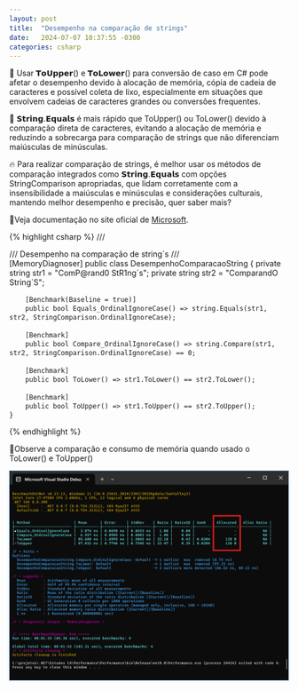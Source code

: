 ```yaml
---
layout: post
title:  "Desempenho na comparação de strings"
date:   2024-07-07 10:37:55 -0300
categories: csharp
---
```

🐌 Usar 𝗧𝗼𝗨𝗽𝗽𝗲𝗿() e 𝗧𝗼𝗟𝗼𝘄𝗲𝗿() para conversão de caso em C# pode afetar o desempenho devido à alocação de memória, cópia de cadeia de caracteres e possível coleta de lixo, especialmente em situações que envolvem cadeias de caracteres grandes ou conversões frequentes.

🚀 𝗦𝘁𝗿𝗶𝗻𝗴.𝗘𝗾𝘂𝗮𝗹𝘀 é mais rápido que ToUpper() ou ToLower() devido à comparação direta de caracteres, evitando a alocação de memória e reduzindo a sobrecarga para comparação de strings que não diferenciam maiúsculas de minúsculas.

🔥 Para realizar comparação de strings, é melhor usar os métodos de comparação integrados como 𝗦𝘁𝗿𝗶𝗻𝗴.𝗘𝗾𝘂𝗮𝗹𝘀 com opções StringComparison apropriadas, que lidam corretamente com a insensibilidade a maiúsculas e minúsculas e considerações culturais, mantendo melhor desempenho e precisão, quer saber mais? 

🎯Veja documentação no site oficial de [Microsoft](https://learn.microsoft.com/pt-br/dotnet/csharp/how-to/compare-strings).

{% highlight csharp %}
    /// <summary>
    /// Desempenho na comparação de string´s
    /// </summary>
    [MemoryDiagnoser]
    public class DesempenhoComparacaoString
    {
        private string str1 = "ComP@rand0 StR1ng´s";
        private string str2 = "ComparandO String´S";

        [Benchmark(Baseline = true)]
        public bool Equals_OrdinalIgnoreCase() => string.Equals(str1, str2, StringComparison.OrdinalIgnoreCase);

        [Benchmark]
        public bool Compare_OrdinalIgnoreCase() => string.Compare(str1, str2, StringComparison.OrdinalIgnoreCase) == 0;

        [Benchmark]
        public bool ToLower() => str1.ToLower() == str2.ToLower();

        [Benchmark]
        public bool ToUpper() => str1.ToUpper() == str2.ToUpper();
    }
{% endhighlight %}

🧨Observe a comparação e consumo de memória quando usado o ToLower() e ToUpper()

![Comparação de desempenho](/assets/images/post.desempenho.comparacao.string.png)
